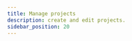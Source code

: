 ```yaml
---
title: Manage projects
description: create and edit projects.
sidebar_position: 20
---
```


<!-- Projects are workspaces in Harness -->